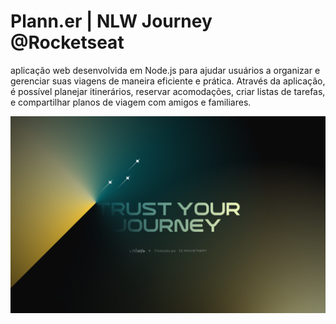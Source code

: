 # Plann.er | NLW Journey @Rocketseat

aplicação web desenvolvida em Node.js para ajudar usuários a organizar e gerenciar suas viagens de maneira eficiente e prática. Através da aplicação, é possível planejar itinerários, reservar acomodações, criar listas de tarefas, e compartilhar planos de viagem com amigos e familiares.

![NLW JOURNEY](./assets/Wallpaper.png)




